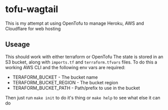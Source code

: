 # tofu-wagtail
This is my attempt at using OpenTofu to manage Heroku, AWS and Cloudflare for web hosting

## Useage
This should work with either terraform or OpenTofu
The state is stored in an S3 bucket, along with `imports.tf` and `terraform.tfvars` files.
To do this a working AWS CLI and the following env vars are required:

* TERAFORM_BUCKET - The bucket name
* TERAFORM_BUCKET_REGION - The bucket region
* TERAFORM_BUCKET_PATH - Path/prefix to use in the bucket

Then just run `make init` to do it's thing or `make help` to see what else it can do
